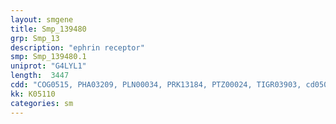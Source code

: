 ```yaml
---
layout: smgene
title: Smp_139480
grp: Smp_13
description: "ephrin receptor"
smp: Smp_139480.1
uniprot: "G4LYL1"
length:  3447
cdd: "COG0515, PHA03209, PLN00034, PRK13184, PTZ00024, TIGR03903, cd05033, cl21453, pfam07714, smart00219"
kk: K05110
categories: sm
---
```

